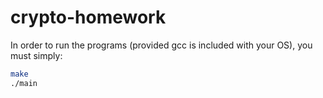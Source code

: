 # crypto-homework

In order to run the programs (provided gcc is included with your OS), you must simply:
```bash
make
./main
```
